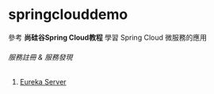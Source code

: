 # springclouddemo

參考 **尚硅谷Spring Cloud教程** 學習 Spring Cloud 微服務的應用

###### 服務註冊 & 服務發現 <br>
1. [Eureka Server](https://github.com/oscar51011/springclouddemo/tree/master/eureka-server) <br>


